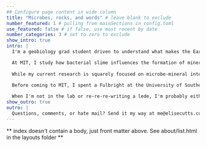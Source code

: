 ```yaml
---
## Configure page content in wide column
title: "Microbes, rocks, and words" # leave blank to exclude
number_featured: 1 # pulling from mainSections in config.toml
use_featured: false # if false, use most recent by date
number_categories: 3 # set to zero to exclude
show_intro: true
intro: |
  I'm a geobiology grad student driven to understand what makes the Earth and other planets tick --- whether that be tectonic forces on the scale of continents or tiny tweaks to the DNA of microscopic bacterium.

  At MIT, I study how bacterial slime influences the formation of minerals in microbial mats, ancient ecosystems whose fossil remails constitute the oldest unequivocal evidence of life on Earth. In my past life as a geobiology major at Caltech, I worked on developing non-destructive methods for characterizing the mineralogy of Martian meteorites. And yes, I did get to touch a Mars rock.
  
  While my current research is squarely focused on microbe-mineral interractions, I get the chance to explore beyond the lab through science writing. I've written on everything from <a href="https://www.sciencenews.org/article/antarctica-microbes-habitability-aliens-extraterrestrial">the limits of microbial life</a> to <a href ='https://www.caltech.edu/about/news/newly-discovered-giant-planet-slingshots-around-its-star'>slingshotting exoplanets</a>, and am especially interested in stories about microbes, space, and the environment. My words appear in  *Eos*, *Science News*, *Massive Science*, *Caltech News*, *Caltech Magazine*, and student publications. I also spent a stint as co-host of the <a href="https://podcasts.apple.com/us/podcast/strange-new-worlds-a-science-star-trek-podcast/id1246395860">Strange New Worlds</a> science podcast.
      
  Before coming to MIT, I spent a Fulbright at the University of Southern Denmark.

  When I'm not in the lab or re-re-re-writing a lede, I'm probably either climbing, adding to my too-tall stack of German flashcards, or overthinking a tweet.
show_outro: true
outro: |
  Questions, comments, or hate mail? Send it my way at me@elisecutts.com
---
```


** index doesn't contain a body, just front matter above.
See about/list.html in the layouts folder **